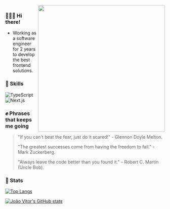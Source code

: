 <img align="right" width="400" src="./Javascript_Isometric.png">

### 🙋🏻‍♂️ Hi there!
 - Working as a software engineer for 2 years to develop the best frontend solutions.

### 🚀 Skills
![TypeScript](https://img.shields.io/badge/TypeScript-007ACC?style=for-the-badge&logo=typescript&logoColor=white)
![Next.js](https://img.shields.io/badge/next.js-000000?style=for-the-badge&logo=next.js&logoColor=white)

### ✊ Phrases that keeps me going
> "If you can't beat the fear, just do it scared!" - Glennon Doyle Melton.
> 
> "The greatest successes come from having the freedom to fail." - Mark Zuckerberg.
> 
> "Always leave the code better than you found it." – Robert C. Martin (Uncle Bob).

### 🌟 Stats
[![Top Langs](https://github-readme-stats.vercel.app/api/top-langs/?username=jvzaniolo&theme=ayu-mirage&layout=compact)](https://github.com/anuraghazra/github-readme-stats)

[![João Vitor's GitHub stats](https://github-readme-stats.vercel.app/api?username=jvzaniolo&show_icons=true&theme=ayu-mirage&hide=stars)](https://github.com/anuraghazra/github-readme-stats)
